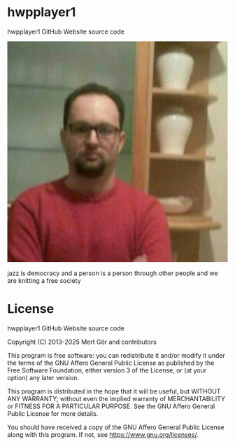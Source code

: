 # hwpplayer1

hwpplayer1 GitHub Website source code

![Mert Gör](img/mertgor_resim.jpg)

jazz is democracy and a person is a person through other people and we are knitting a free society 

# License

hwpplayer1 GitHub Website source code

Copyright (C) 2013-2025 Mert Gör and contributors

This program is free software: you can redistribute it and/or modify
it under the terms of the GNU Affero General Public License as published
by the Free Software Foundation, either version 3 of the License, or
(at your option) any later version.

This program is distributed in the hope that it will be useful,
but WITHOUT ANY WARRANTY; without even the implied warranty of
MERCHANTABILITY or FITNESS FOR A PARTICULAR PURPOSE.  See the
GNU Affero General Public License for more details.

You should have received a copy of the GNU Affero General Public License
along with this program.  If not, see <https://www.gnu.org/licenses/>.


